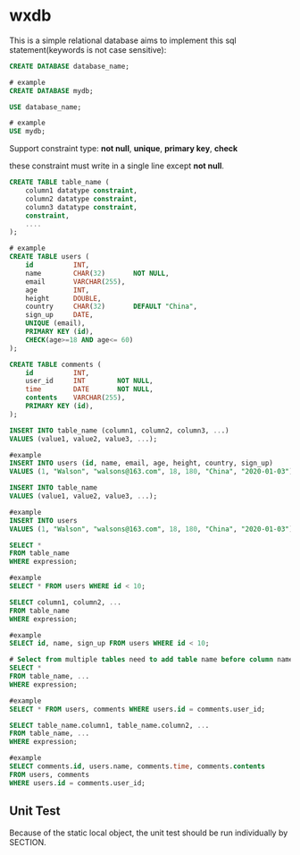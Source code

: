 # wxdb

This is a simple relational database aims to implement this sql statement(keywords is not case sensitive):

```sql
CREATE DATABASE database_name;

# example
CREATE DATABASE mydb;
```

```sql
USE database_name;

# example
USE mydb;
```

Support constraint type: **not null**, **unique**, **primary key**, **check** 

these constraint must write in a single line except **not null**.

```sql
CREATE TABLE table_name (
    column1 datatype constraint,
    column2 datatype constraint,
    column3 datatype constraint,
    constraint,
    ....
);

# example
CREATE TABLE users (
    id          INT,            
    name        CHAR(32)       NOT NULL,
    email       VARCHAR(255),
    age         INT,
    height      DOUBLE,
    country     CHAR(32)       DEFAULT "China",
    sign_up     DATE,
    UNIQUE (email),
    PRIMARY KEY (id),
    CHECK(age>=18 AND age<= 60)
);

CREATE TABLE comments (
    id          INT,
    user_id     INT        NOT NULL, 
    time        DATE       NOT NULL,
    contents    VARCHAR(255),
    PRIMARY KEY (id),
);
```

```sql
INSERT INTO table_name (column1, column2, column3, ...)
VALUES (value1, value2, value3, ...);

#example
INSERT INTO users (id, name, email, age, height, country, sign_up)
VALUES (1, "Walson", "walsons@163.com", 18, 180, "China", "2020-01-03");

INSERT INTO table_name
VALUES (value1, value2, value3, ...);

#example
INSERT INTO users
VALUES (1, "Walson", "walsons@163.com", 18, 180, "China", "2020-01-03");
```

```sql
SELECT *
FROM table_name
WHERE expression;

#example
SELECT * FROM users WHERE id < 10;

SELECT column1, column2, ...
FROM table_name
WHERE expression;

#example
SELECT id, name, sign_up FROM users WHERE id < 10;

# Select from multiple tables need to add table name before column name
SELECT *
FROM table_name, ...
WHERE expression;

#example
SELECT * FROM users, comments WHERE users.id = comments.user_id;

SELECT table_name.column1, table_name.column2, ...
FROM table_name, ...
WHERE expression;

#example
SELECT comments.id, users.name, comments.time, comments.contents
FROM users, comments
WHERE users.id = comments.user_id;
```

## Unit Test
Because of the static local object, the unit test should be run individually by SECTION.